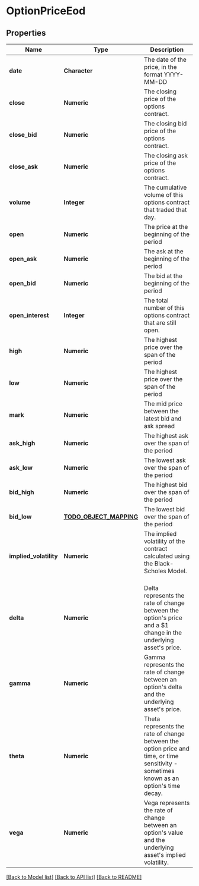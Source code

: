 # OptionPriceEod

[//]: # (CLASS:IntrinioSDK::OptionPriceEod)

[//]: # (KIND:object)

## Properties

[//]: # (START_DEFINITION)

Name | Type | Description
------------ | ------------- | -------------
**date** | **Character** | The date of the price, in the format YYYY-MM-DD &nbsp;
**close** | **Numeric** | The closing price of the options contract. &nbsp;
**close_bid** | **Numeric** | The closing bid price of the options contract. &nbsp;
**close_ask** | **Numeric** | The closing ask price of the options contract. &nbsp;
**volume** | **Integer** | The cumulative volume of this options contract that traded that day. &nbsp;
**open** | **Numeric** | The price at the beginning of the period &nbsp;
**open_ask** | **Numeric** | The ask at the beginning of the period &nbsp;
**open_bid** | **Numeric** | The bid at the beginning of the period &nbsp;
**open_interest** | **Integer** | The total number of this options contract that are still open. &nbsp;
**high** | **Numeric** | The highest price over the span of the period &nbsp;
**low** | **Numeric** | The highest price over the span of the period &nbsp;
**mark** | **Numeric** | The mid price between the latest bid and ask spread &nbsp;
**ask_high** | **Numeric** | The highest ask over the span of the period &nbsp;
**ask_low** | **Numeric** | The lowest ask over the span of the period &nbsp;
**bid_high** | **Numeric** | The highest bid over the span of the period &nbsp;
**bid_low** | [**TODO_OBJECT_MAPPING**](TODO_OBJECT_MAPPING.md) | The lowest bid over the span of the period &nbsp;
**implied_volatility** | **Numeric** | The implied volatility of the contract calculated using the Black-Scholes Model. &nbsp;
**delta** | **Numeric** | Delta represents the rate of change between the option&#39;s price and a $1 change in the underlying asset&#39;s price. &nbsp;
**gamma** | **Numeric** | Gamma represents the rate of change between an option&#39;s delta and the underlying asset&#39;s price. &nbsp;
**theta** | **Numeric** | Theta represents the rate of change between the option price and time, or time sensitivity - sometimes known as an option&#39;s time decay. &nbsp;
**vega** | **Numeric** | Vega represents the rate of change between an option&#39;s value and the underlying asset&#39;s implied volatility. &nbsp;

[//]: # (END_DEFINITION)


[//]: # (CONTAINED_CLASS:IntrinioSDK::TODO_OBJECT_MAPPING)


[[Back to Model list]](../README.md#documentation-for-models) [[Back to API list]](../README.md#documentation-for-api-endpoints) [[Back to README]](../README.md)


